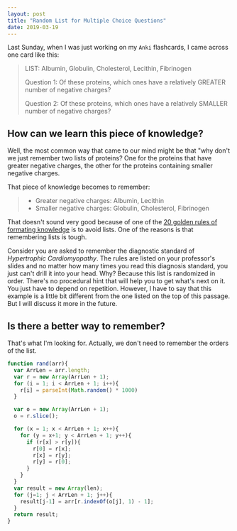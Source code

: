 ```yaml
---
layout: post
title: "Random List for Multiple Choice Questions"
date: 2019-03-19
---
```

Last Sunday, when I was just working on my `Anki` flashcards, I came across one card like this:

> LIST: Albumin, Globulin, Cholesterol, Lecithin, Fibrinogen
>
> Question 1: Of these proteins, which ones have a relatively GREATER number of negative charges?
>
> Question 2: Of these proteins, which ones have a relatively SMALLER number of negative charges?

## How can we learn this piece of knowledge?

Well, the most common way that came to our mind might be that "why don't we just remember two lists of proteins? One for the proteins that have greater negative charges, the other for the proteins containing smaller negative charges.

That piece of knowledge becomes to remember:
> - Greater negative charges: Albumin, Lecithin
> - Smaller negative charges: Globulin, Cholesterol, Fibrinogen

That doesn't sound very good because of one of the [20 golden rules of formating knowledge](https://www.supermemo.com/en/articles/20rules) is to avoid lists. One of the reasons is that remembering lists is tough.

Consider you are asked to remember the diagnostic standard of *Hypertrophic Cardiomyopathy*. The rules are listed on your professor's slides and no matter how many times you read this diagnosis standard, you just can't drill it into your head.
Why? Because this list is randomized in order. There's no procedural hint that will help you to get what's next on it. You just have to depend on repetition. However, I have to say that this example is a little bit different from the one listed on the top of this passage. But I will discuss it more in the future.

## Is there a better way to remember?
That's what I'm looking for. Actually, we don't need to remember the orders of the list.

```javascript
function rand(arr){
  var ArrLen = arr.length;
  var r = new Array(ArrLen + 1);
  for (i = 1; i < ArrLen + 1; i++){
    r[i] = parseInt(Math.random() * 1000)
  }

  var o = new Array(ArrLen + 1);
  o = r.slice();

  for (x = 1; x < ArrLen + 1; x++){
    for (y = x+1; y < ArrLen + 1; y++){
      if (r[x] > r[y]){
        r[0] = r[x];
        r[x] = r[y];
        r[y] = r[0];
      }  
    }
  }
  var result = new Array(len);
  for (j=1; j < ArrLen + 1; j++){
    result[j-1] = arr[r.indexOf(o[j], 1) - 1];
  }
  return result;
}
```
